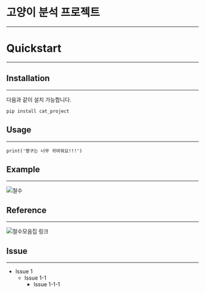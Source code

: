 # 고양이 분석 프로젝트
--------------------
# Quickstart
------
## Installation
------------
다음과 같이 설치 가능합니다.
```
pip install cat_project
```
## Usage
-------
```
print('짱구는 너무 귀여워요!!!')
```
## Example
---------
![철수](https://postfiles.pstatic.net/MjAyMzAxMTRfMTg2/MDAxNjczNjc1NzU2NDQx.yGgK26BgisQgWcYUR-yH1sUsUPv6H6YRYs5xppi1j9kg.5QvezHjAkevufw-H405VUvVZx-wtujAB_QJwUfy608gg.JPEG.watergus99/%EC%B2%A0%EC%88%9819.jpg?type=w966)
## Reference
----------
![철수모음집 링크](https://blog.naver.com/watergus99/222984140692)
## Issue
-------------
- Issue 1
  - Issue 1-1
    - Issue 1-1-1
